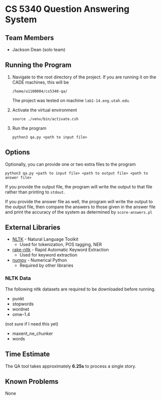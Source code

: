 # CS 5340 Question Answering System
## Team Members
* Jackson Dean (solo team)

## Running the Program
1. Navigate to the root directory of the project.
   If you are running it on the CADE machines, this will be
    ```
    /home/u1100004/cs5340-qa/
    ```
   The project was tested on machine `lab1-14.eng.utah.edu`.

2. Activate the virtual environment 
    ```
    source ./venv/bin/activate.csh
    ```
3. Run the program
    ```
    python3 qa.py <path to input file>
    ```
## Options
Optionally, you can provide one or two extra files to the program
```
python3 qa.py <path to input file> <path to output file> <path to answer file>
```
If you provide the output file, the program will write the output to that file rather than printing to `stdout`.

If you provide the answer file as well, the program will write the output to the output file, then compare the answers
to those given in the answer file and print the accuracy of the system as determined by `score-answers.pl`

## External Libraries
* [NLTK](http://www.nltk.org/) - Natural Language Toolkit
    * Used for tokenization, POS tagging, NER
* [rake-nltk](https://pypi.org/project/rake-nltk/) - Rapid Automatic Keyword Extraction
    * Used for keyword extraction
* [numpy](https://numpy.org/) - Numerical Python
    * Required by other libraries

### NLTK Data
The following nltk datasets are required to be downloaded before running.
* punkt
* stopwords
* wordnet
* omw-1.4

(not sure if I need this yet)
* maxent_ne_chunker
* words

## Time Estimate
The QA tool takes approximately **6.25s** to process a single story.

## Known Problems
None
